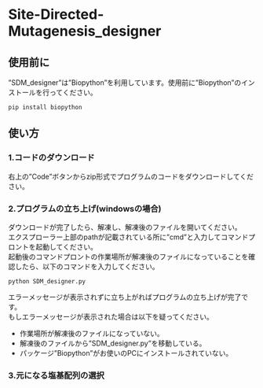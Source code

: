 # Site-Directed-Mutagenesis_designer
## 使用前に
”SDM_designer”は”Biopython”を利用しています。使用前に”Biopython”のインストールを行ってください。
```
pip install biopython
```

## 使い方
### 1.コードのダウンロード
右上の”Code”ボタンからzip形式でプログラムのコードをダウンロードしてください。
### 2.プログラムの立ち上げ(windowsの場合)
ダウンロードが完了したら、解凍し、解凍後のファイルを開いてください。<br>
エクスプローラー上部のpathが記載されている所に”cmd”と入力してコマンドプロントを起動してください。<br>
起動後のコマンドプロントの作業場所が解凍後のファイルになっていることを確認したら、以下のコマンドを入力してください。<br>
```
python SDM_designer.py
```
エラーメッセージが表示されずに立ち上がればプログラムの立ち上げが完了です。<br>
もしエラーメッセージが表示された場合は以下を疑ってください。
- 作業場所が解凍後のファイルになっていない。
- 解凍後のファイルから”SDM_designer.py”を移動している。
- パッケージ”Biopython”がお使いのPCにインストールされていない。
### 3.元になる塩基配列の選択
